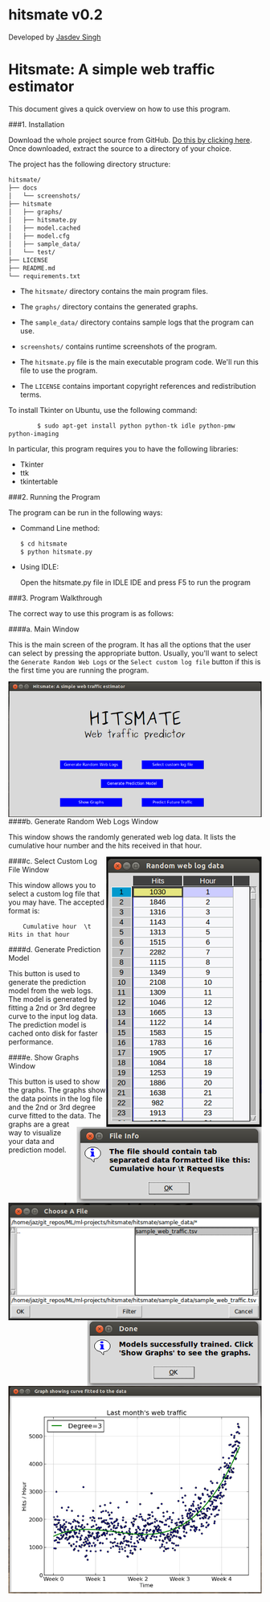 hitsmate v0.2
========

Developed by [Jasdev Singh](http://singh.am)

Hitsmate: A simple web traffic estimator
======================

This document gives a quick overview on how to use this program.

###1. Installation

Download the whole project source from GitHub. [Do this by clicking here](https://github.com/jazdev/hitsmate/archive/master.zip). Once downloaded, extract the source to a directory of your choice. 

The project has the following directory structure:

```
hitsmate/
├── docs
│   └── screenshots/
├── hitsmate
│   ├── graphs/
│   ├── hitsmate.py
│   ├── model.cached
│   ├── model.cfg
│   ├── sample_data/
│   └── test/
├── LICENSE
├── README.md
└── requirements.txt
```

* The ```hitsmate/``` directory contains the main program files.

* The ```graphs/``` directory contains the generated graphs.

* The ```sample_data/``` directory contains sample logs that the program can use.

* ```screenshots/``` contains runtime screenshots of the program.

* The ```hitsmate.py``` file is the main executable program code. We'll run this file to use the program.

* The ```LICENSE``` contains important copyright references and redistribution terms.

To install Tkinter on Ubuntu, use the following command:
```
		$ sudo apt-get install python python-tk idle python-pmw python-imaging
```		

In particular, this program requires you to have the following libraries:
* Tkinter
* ttk
* tkintertable

###2. Running the Program

The program can be run in the following ways:

* Command Line method:
	
	```
	$ cd hitsmate
	$ python hitsmate.py
	```

* Using IDLE:

	Open the hitsmate.py file in IDLE IDE and press F5 to run the program


###3. Program Walkthrough

The correct way to use this program is as follows:

####a. Main Window

This is the main screen of the program. It has all the options that the user can select by pressing the appropriate button. Usually, you'll want to select the ```Generate Random Web Logs``` or the ```Select custom log file``` button if this is the first time you are running the program.

<img style="float: right" src="https://github.com/jazdev/hitsmate/blob/master/docs/screenshots/1.png" alt="Hitsmate: Main window" />

####b. Generate Random Web Logs Window

This window shows the randomly generated web log data. It lists the cumulative hour number and the hits received in that hour.

<img style="float: right" src="https://github.com/jazdev/hitsmate/blob/master/docs/screenshots/2.png" alt="Hitsmate: Generate Random Web Logs Window" />

####c. Select Custom Log File Window

This window allows you to select a custom log file that you may have. The accepted format is:
```
	Cumulative hour  \t  Hits in that hour
```	

<img style="float: right" src="https://github.com/jazdev/hitsmate/blob/master/docs/screenshots/3.png" alt="Hitsmate: Select Custom Log File Dialog" />

<img style="float: right" src="https://github.com/jazdev/hitsmate/blob/master/docs/screenshots/4.png" alt="Hitsmate: Select Custom Log File Window" />

####d. Generate Prediction Model

This button is used to generate the prediction model from the web logs. The model is generated by fitting a 2nd or 3rd degree curve to the input log data. The prediction model is cached onto disk for faster performance.

<img style="float: right" src="https://github.com/jazdev/hitsmate/blob/master/docs/screenshots/5.png" alt="Hitsmate: Generate Prediction Model Dialog" />

####e. Show Graphs Window

This button is used to show the graphs. The graphs show the data points in the log file and the 2nd or 3rd degree curve fitted to the data. The graphs are a great way to visualize your data and prediction model.

<img style="float: right" src="https://github.com/jazdev/hitsmate/blob/master/docs/screenshots/6.png" alt="Hitsmate: Show Graphs Window" />

